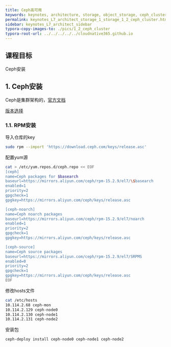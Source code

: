 ```yaml
---
title: Ceph高可用
keywords: keynotes, architecture, storage, object_storage, ceph_cluster
permalink: keynotes_L7_architect_storage_1_storage_1_2_ceph_cluster.html
sidebar: keynotes_L7_architect_sidebar
typora-copy-images-to: ./pics/1_2_ceph_cluster
typora-root-url: ../../../../../cloudnative365.github.io
---
```


## 课程目标

Ceph安装



## 1. Ceph安装

Ceph是集群架构的，[官方文档](https://docs.ceph.com/en/latest/install/get-packages/?spm=a2c6h.13651104.0.0.4b6622d15f37Ih)

[版本选择](https://docs.ceph.com/en/latest/releases/#active-releases)

### 1.1. RPM安装

导入仓库的key

``` bash
sudo rpm --import 'https://download.ceph.com/keys/release.asc'
```

配置yum源

``` bash
cat > /etc/yum.repos.d/ceph.repo << EOF
[ceph]
name=Ceph packages for $basearch
baseurl=https://mirrors.aliyun.com/ceph/rpm-15.2.9/el7/\$basearch
enabled=1
priority=2
gpgcheck=1
gpgkey=https://mirrors.aliyun.com/ceph/keys/release.asc

[ceph-noarch]
name=Ceph noarch packages
baseurl=https://mirrors.aliyun.com/ceph/rpm-15.2.9/el7/noarch
enabled=1
priority=2
gpgcheck=1
gpgkey=https://mirrors.aliyun.com/ceph/keys/release.asc

[ceph-source]
name=Ceph source packages
baseurl=https://mirrors.aliyun.com/ceph/rpm-15.2.9/el7/SRPMS
enabled=0
priority=2
gpgcheck=1
gpgkey=https://mirrors.aliyun.com/ceph/keys/release.asc
EOF
```

修改hosts文件

``` bash
cat /etc/hosts
10.114.2.68 ceph-mon
10.114.2.129 ceph-node0
10.114.2.130 ceph-node1
10.114.2.131 ceph-node2
```

安装包

``` bash
ceph-deploy install ceph-node0 ceph-node1 ceph-node2
```

